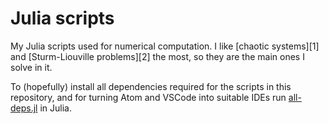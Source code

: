 # Julia scripts

My Julia scripts used for numerical computation. I like [chaotic systems][1] and [Sturm-Liouville problems][2] the most, so they are the main ones I solve in it.

To (hopefully) install all dependencies required for the scripts in this repository, and for turning Atom and VSCode into suitable IDEs run [all-deps.jl](all-deps.jl) in Julia.
